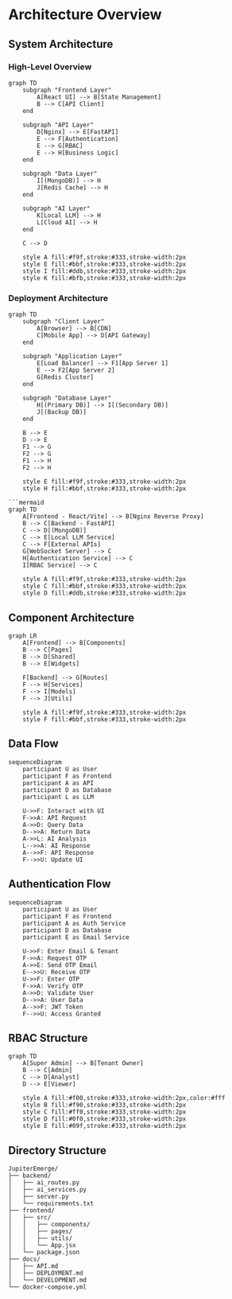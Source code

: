 # Architecture Overview

## System Architecture

### High-Level Overview
```mermaid
graph TD
    subgraph "Frontend Layer"
        A[React UI] --> B[State Management]
        B --> C[API Client]
    end
    
    subgraph "API Layer"
        D[Nginx] --> E[FastAPI]
        E --> F[Authentication]
        E --> G[RBAC]
        E --> H[Business Logic]
    end
    
    subgraph "Data Layer"
        I[(MongoDB)] --> H
        J[Redis Cache] --> H
    end
    
    subgraph "AI Layer"
        K[Local LLM] --> H
        L[Cloud AI] --> H
    end

    C --> D
    
    style A fill:#f9f,stroke:#333,stroke-width:2px
    style E fill:#bbf,stroke:#333,stroke-width:2px
    style I fill:#ddb,stroke:#333,stroke-width:2px
    style K fill:#bfb,stroke:#333,stroke-width:2px
```

### Deployment Architecture
```mermaid
graph TD
    subgraph "Client Layer"
        A[Browser] --> B[CDN]
        C[Mobile App] --> D[API Gateway]
    end
    
    subgraph "Application Layer"
        E[Load Balancer] --> F1[App Server 1]
        E --> F2[App Server 2]
        G[Redis Cluster]
    end
    
    subgraph "Database Layer"
        H[(Primary DB)] --> I[(Secondary DB)]
        J[(Backup DB)]
    end
    
    B --> E
    D --> E
    F1 --> G
    F2 --> G
    F1 --> H
    F2 --> H
    
    style E fill:#f9f,stroke:#333,stroke-width:2px
    style H fill:#bbf,stroke:#333,stroke-width:2px

```mermaid
graph TD
    A[Frontend - React/Vite] --> B[Nginx Reverse Proxy]
    B --> C[Backend - FastAPI]
    C --> D[(MongoDB)]
    C --> E[Local LLM Service]
    C --> F[External APIs]
    G[WebSocket Server] --> C
    H[Authentication Service] --> C
    I[RBAC Service] --> C
    
    style A fill:#f9f,stroke:#333,stroke-width:2px
    style C fill:#bbf,stroke:#333,stroke-width:2px
    style D fill:#ddb,stroke:#333,stroke-width:2px
```

## Component Architecture

```mermaid
graph LR
    A[Frontend] --> B[Components]
    B --> C[Pages]
    B --> D[Shared]
    B --> E[Widgets]
    
    F[Backend] --> G[Routes]
    F --> H[Services]
    F --> I[Models]
    F --> J[Utils]
    
    style A fill:#f9f,stroke:#333,stroke-width:2px
    style F fill:#bbf,stroke:#333,stroke-width:2px
```

## Data Flow

```mermaid
sequenceDiagram
    participant U as User
    participant F as Frontend
    participant A as API
    participant D as Database
    participant L as LLM

    U->>F: Interact with UI
    F->>A: API Request
    A->>D: Query Data
    D-->>A: Return Data
    A->>L: AI Analysis
    L-->>A: AI Response
    A-->>F: API Response
    F-->>U: Update UI
```

## Authentication Flow

```mermaid
sequenceDiagram
    participant U as User
    participant F as Frontend
    participant A as Auth Service
    participant D as Database
    participant E as Email Service

    U->>F: Enter Email & Tenant
    F->>A: Request OTP
    A->>E: Send OTP Email
    E-->>U: Receive OTP
    U->>F: Enter OTP
    F->>A: Verify OTP
    A->>D: Validate User
    D-->>A: User Data
    A-->>F: JWT Token
    F-->>U: Access Granted
```

## RBAC Structure

```mermaid
graph TD
    A[Super Admin] --> B[Tenant Owner]
    B --> C[Admin]
    C --> D[Analyst]
    D --> E[Viewer]
    
    style A fill:#f00,stroke:#333,stroke-width:2px,color:#fff
    style B fill:#f90,stroke:#333,stroke-width:2px
    style C fill:#ff0,stroke:#333,stroke-width:2px
    style D fill:#0f0,stroke:#333,stroke-width:2px
    style E fill:#09f,stroke:#333,stroke-width:2px
```

## Directory Structure

```plaintext
JupiterEmerge/
├── backend/
│   ├── ai_routes.py
│   ├── ai_services.py
│   ├── server.py
│   └── requirements.txt
├── frontend/
│   ├── src/
│   │   ├── components/
│   │   ├── pages/
│   │   ├── utils/
│   │   └── App.jsx
│   └── package.json
├── docs/
│   ├── API.md
│   ├── DEPLOYMENT.md
│   └── DEVELOPMENT.md
└── docker-compose.yml
```

